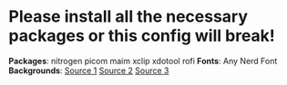 # Please install all the necessary packages or this config will break!

**Packages**: nitrogen picom maim xclip xdotool rofi
**Fonts**: Any Nerd Font
**Backgrounds**: [Source 1](https://github.com/D3Ext/aesthetic-wallpapers) [Source 2](https://github.com/linuxdotexe/nordic-wallpapers) [Source 3](https://github.com/dharmx/walls)
